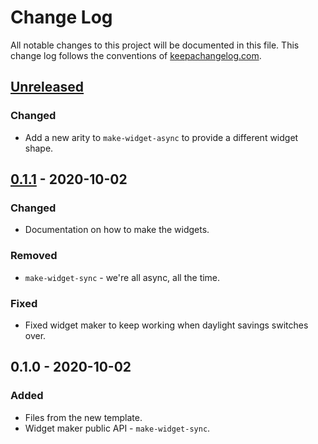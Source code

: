 # Change Log
All notable changes to this project will be documented in this file. This change log follows the conventions of [keepachangelog.com](http://keepachangelog.com/).

## [Unreleased]
### Changed
- Add a new arity to `make-widget-async` to provide a different widget shape.

## [0.1.1] - 2020-10-02
### Changed
- Documentation on how to make the widgets.

### Removed
- `make-widget-sync` - we're all async, all the time.

### Fixed
- Fixed widget maker to keep working when daylight savings switches over.

## 0.1.0 - 2020-10-02
### Added
- Files from the new template.
- Widget maker public API - `make-widget-sync`.

[Unreleased]: https://github.com/your-name/pilloxa/compare/0.1.1...HEAD
[0.1.1]: https://github.com/your-name/pilloxa/compare/0.1.0...0.1.1
